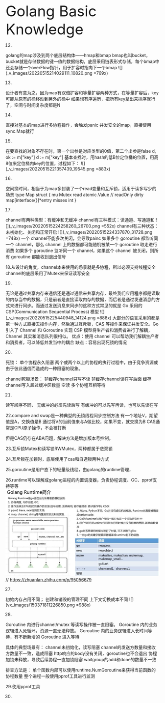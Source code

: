 <font size=7>Golang Basic Knowledge</font><br>





12.
golang的map涉及到两个底层结构体——hmap和bmap
bmap也叫bucket，bucket就是存储数据的键—值的数据结构，底层采用链表形式存储，每个bmap中还会存储一个overFlow指针，用于扩容时指向下一个bmap
![](_v_images/20220515214029111_10820.png =769x)


13.
设计者有意为之，因为map有双倍扩容和等量扩容两种方式，在等量扩容后，key可能从原有的桶移动到另外的桶中
如果想有序遍历，把所有key拿出来排序就行了，空间与时间复杂度都是N

14.
直接对基本的map进行多协程操作，会触发panic
并发安全的map，直接使用sync.Map就行

15.
在要查找的对象不存在时，第一个出参是对应类型的0值，第二个出参是false
d, ok := m["key"]
d := m["key"]
基本查找时，用hash的低B位定位桶的位置，用高8位来定位桶内key的位置，过程如下：
![](_v_images/20220515221357439_19545.png =883x)


16.
空间换时间，相当于为map多封装了一个read变量和互斥锁，适用于读多写少的场景
type Map struct {
   mu Mutex
   read atomic.Value // readOnly
   dirty map[interface{}]*entry
   misses int
}

17.
channel有两种类型：有缓冲和无缓冲
channel有三种模式：读通道、写通道和
![](_v_images/20220515224258260_26700.png =552x)
channel有三种状态：未初始化、关闭和正常开启
![](_v_images/20220515224337870_31728.png =748x)
一个 channel不能多次关闭，会导致painc
如果多个 goroutine 都监听同一个 channel，那么 channel 上的数据都可能随机被某一个 goroutine 取走进行消费
如果多个 goroutine 监听同一个 channel，如果这个 channel 被关闭，则所有 goroutine 都能收到退出信号



18.从设计的角度，channel本来使用的场景就是多协程，所以必须支持线程安全
channel的底层采用了Mutex来保证读写安全


19.
无论是通过共享内存来通信还是通过通信来共享内存，最终我们应用程序都是读取的内存当中的数据，只是前者是直接读取内存的数据，而后者是通过发送消息的方式来进行同步。而通过发送消息来同步的这种方式常见的就是 Go 采用的 CSP(Communication Sequential Process) 模型
![](_v_images/20220515225440948_14124.png =888x)
大部分的语言采用的都是第一种方式直接去操作内存，然后通过互斥锁，CAS 等操作来保证并发安全。Go 引入了 Channel 和 Goroutine 实现 CSP 模型将生产者和消费者进行了解耦，Channel 其实和消息队列很相似。
优点：使用 channel 可以帮助我们解耦生产者和消费者，可以降低并发当中的耦合
缺点：容易出现死锁的情况


20.
死锁：
单个协程永久阻塞
两个或两个以上的协程的执行过程中，由于竞争资源或由于彼此通信而造成的一种阻塞的现象。

channel死锁场景：
非缓存channel只写不读
非缓存channel读在写后面
缓存channel写入超过缓冲区数量
空读
多个协程互相等待

21.
读写顺序不同，
无缓冲的必须先读后写
有缓冲的可以先写再读，也可以先读在写


22.compare and swap是一种典型的无锁线程同步控制方法
有一个地址V，期望值是A，交换值是B
通过将V的当前值来与A做比较，如果不变，就交换为B
CAS通常是CPU原子操作，不会被打断

但是CAS仍存在ABA问题，解决方法是增加版本号控制。

23.互斥锁Mutex和读写锁RWMutex，两种都属于悲观锁

24.互斥锁在加锁时，底层使用了cas和自选锁两种方式

25.goroutine是用户态下的轻量级线程，由golang的runtime管理，

26.runtime可以理解成golang进程的内置调度器，负责协程调度、GC、pprof支持等等
![](vx_images/36211711220557.png)
// https://zhuanlan.zhihu.com/p/95056679

27.
初始内存占用不同；
创建和销毁的管理不同
上下文切换成本不同
![](vx_images/150371811226850.png =988x)

28.
Goroutine 内进行channel/mutex 等读写操作被一直阻塞。
Goroutine 内的业务逻辑进入死循环，资源一直无法释放。
Goroutine 内的业务逻辑进入长时间等待，有不断新增的 Goroutine 进入等待

具体的典型场景有：
channel未初始化，读写阻塞
channel的发送方数量和接收方数量不一致，造成阻塞
http响应的body没有关闭，goroutine也不会退出
协程加锁未释放，导致后续协程一直加锁阻塞
waitgroup的add和done的数量不一致    

排查方法是：
单个函数内部可以使用runtime.NumGoroutine来获得当前函数的协程数量
整个进程一般使用pprof工具进行监测

29.使用pprof工具

30.

